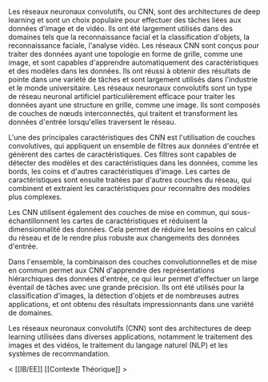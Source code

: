 Les réseaux neuronaux convolutifs, ou CNN, sont des architectures de deep learning et sont un choix populaire pour effectuer des tâches liées aux données d'image et de vidéo. Ils ont été largement utilisés dans des domaines tels que la reconnaissance facial et la classification d'objets, la reconnaissance faciale, l'analyse vidéo. Les réseaux CNN sont conçus pour traiter des données ayant une topologie en forme de grille, comme une image, et sont capables d'apprendre automatiquement des caractéristiques et des modèles dans les données. Ils ont réussi à obtenir des résultats de pointe dans une variété de tâches et sont largement utilisés dans l'industrie et le monde universitaire.
Les réseaux neuronaux convolutifs sont un type de réseau neuronal artificiel particulièrement efficace pour traiter les données ayant une structure en grille, comme une image. Ils sont composés de couches de nœuds interconnectés, qui traitent et transforment les données d'entrée lorsqu'elles traversent le réseau.

L'une des principales caractéristiques des CNN est l'utilisation de couches convolutives, qui appliquent un ensemble de filtres aux données d'entrée et génèrent des cartes de caractéristiques. Ces filtres sont capables de détecter des modèles et des caractéristiques dans les données, comme les bords, les coins et d'autres caractéristiques d'image. Les cartes de caractéristiques sont ensuite traitées par d'autres couches du réseau, qui combinent et extraient les caractéristiques pour reconnaître des modèles plus complexes.

Les CNN utilisent également des couches de mise en commun, qui sous-échantillonnent les cartes de caractéristiques et réduisent la dimensionnalité des données. Cela permet de réduire les besoins en calcul du réseau et de le rendre plus robuste aux changements des données d'entrée.

Dans l'ensemble, la combinaison des couches convolutionnelles et de mise en commun permet aux CNN d'apprendre des représentations hiérarchiques des données d'entrée, ce qui leur permet d'effectuer un large éventail de tâches avec une grande précision. Ils ont été utilisés pour la classification d'images, la détection d'objets et de nombreuses autres applications, et ont obtenu des résultats impressionnants dans une variété de domaines.

Les réseaux neuronaux convolutifs (CNN) sont des architectures de deep learning utilisées dans diverses applications, notamment le traitement des images et des vidéos, le traitement du langage naturel (NLP) et les systèmes de recommandation.







< [[IB/EE]]                                                                                                                                                                                                           [[Contexte Théorique]]  >